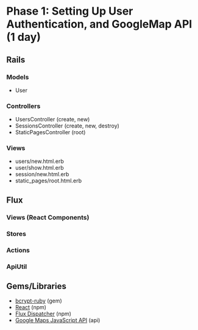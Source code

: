# Phase 1: Setting Up User Authentication, and GoogleMap API (1 day)

## Rails
### Models
* User

### Controllers
* UsersController (create, new)
* SessionsController (create, new, destroy)
* StaticPagesController (root)

### Views
* users/new.html.erb
* user/show.html.erb
* session/new.html.erb
* static_pages/root.html.erb

## Flux
### Views (React Components)

### Stores

### Actions

### ApiUtil

## Gems/Libraries
* [bcrypt-ruby][bcrypt] (gem)
* [React][react] (npm)
* [Flux Dispatcher][dispatcher] (npm)
* [Google Maps JavaScript API][googleMaps] (api)

[bcrypt]: https://github.com/codahale/bcrypt-ruby
[react]: https://facebook.github.io/react/
[dispatcher]: https://facebook.github.io/flux/docs/dispatcher.html
[googleMaps]: https://developers.google.com/maps/documentation/javascript/
